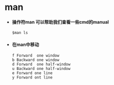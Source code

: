 # man
- #### 操作符man 可以帮助我们查看一些cmd的manual
  ```
  $man ls
  ```
- #### 在man中移动
  ```
  f Forward  one window
  b Backward one window
  d Forward  one half-window
  u Backward one half-window
  e Forward one line
  y Forward ont line
  ```
